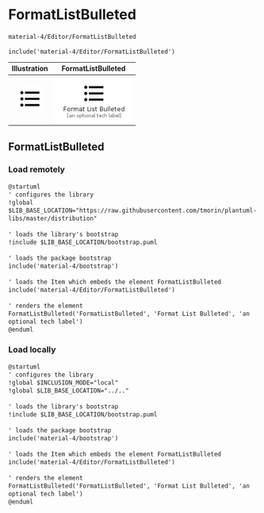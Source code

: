 # FormatListBulleted


```text
material-4/Editor/FormatListBulleted
```

```text
include('material-4/Editor/FormatListBulleted')
```



| Illustration | FormatListBulleted |
| :---: | :---: |
| ![illustration for Illustration](../../material-4/Editor/FormatListBulleted.png) | ![illustration for FormatListBulleted](../../material-4/Editor/FormatListBulleted.Local.png) |




## FormatListBulleted

### Load remotely
```plantuml
@startuml
' configures the library
!global $LIB_BASE_LOCATION="https://raw.githubusercontent.com/tmorin/plantuml-libs/master/distribution"

' loads the library's bootstrap
!include $LIB_BASE_LOCATION/bootstrap.puml

' loads the package bootstrap
include('material-4/bootstrap')

' loads the Item which embeds the element FormatListBulleted
include('material-4/Editor/FormatListBulleted')

' renders the element
FormatListBulleted('FormatListBulleted', 'Format List Bulleted', 'an optional tech label')
@enduml
```

### Load locally
```plantuml
@startuml
' configures the library
!global $INCLUSION_MODE="local"
!global $LIB_BASE_LOCATION="../.."

' loads the library's bootstrap
!include $LIB_BASE_LOCATION/bootstrap.puml

' loads the package bootstrap
include('material-4/bootstrap')

' loads the Item which embeds the element FormatListBulleted
include('material-4/Editor/FormatListBulleted')

' renders the element
FormatListBulleted('FormatListBulleted', 'Format List Bulleted', 'an optional tech label')
@enduml
```

